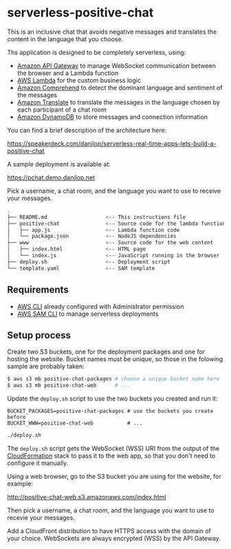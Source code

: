 # serverless-positive-chat

This is an inclusive chat that avoids negative messages and translates the content in the language that you choose.

Ths application is designed to be completely serverless, using:

- [Amazon API Gateway](https://aws.amazon.com/api-gateway/) to manage WebSocket communication between the browser and a Lambda function
- [AWS Lambda](https://aws.amazon.com/lambda/) for the custom business logic
- [Amazon Comprehend](https://aws.amazon.com/comprehend/) to detect the dominant language and sentiment of the messages
- [Amazon Translate](https://aws.amazon.com/translate/) to translate the messages in the language chosen by each participant of a chat room
- [Amazon DynamoDB](https://aws.amazon.com/dynamodb/) to store messages and connection information

You can find a brief description of the architecture here:

https://speakerdeck.com/danilop/serverless-real-time-apps-lets-build-a-positive-chat

A sample deployment is available at:

https://pchat.demo.danilop.net

Pick a username, a chat room, and the language you want to use to receive your messages.

```bash
.
├── README.md                   <-- This instructions file
├── positive-chat               <-- Source code for the lambda function
│   ├── app.js                  <-- Lambda function code
│   └── package.json            <-- NodeJS dependencies
├── www                         <-- Source code for the web content
│   ├── index.html              <-- HTML page
│   └── index.js                <-- JavaScript running in the browser
├── deploy.sh                   <-- Deployment script
└── template.yaml               <-- SAM template
```

## Requirements

* [AWS CLI](https://aws.amazon.com/cli/) already configured with Administrator permission
* [AWS SAM CLI](https://aws.amazon.com/serverless/sam/) to manage serverless deployments

## Setup process

Create two S3 buckets, one for the deployment packages and one for hosting the website. Bucket names must be unique, so those in the folowing sample are probably taken:

```bash
$ aws s3 mb positive-chat-packages # choose a unique bucket name here
$ aws s3 mb positive-chat-web      # ...
```

Update the `deploy.sh` script to use the two buckets you created and run it:

```
BUCKET_PACKAGES=positive-chat-packages # use the buckets you create before
BUCKET_WWW=positive-chat-web           # ...
```

```bash
./deploy.sh
```

The `deploy.sh` script gets the WebSocket (WSS) URI from the output of the [CloudFormation](https://aws.amazon.com/cloudformation/) stack to pass it to the web app, so that you don't need to configure it manually.

Using a web browser, go to the S3 bucket you are using for the website, for example:

http://positive-chat-web.s3.amazonaws.com/index.html

Then pick a username, a chat room, and the language you want to use to recevie your messages.

Add a CloudFront distribution to have HTTPS access with the domain of your choice. WebSockets are always encrypted (WSS) by the API Gateway.

